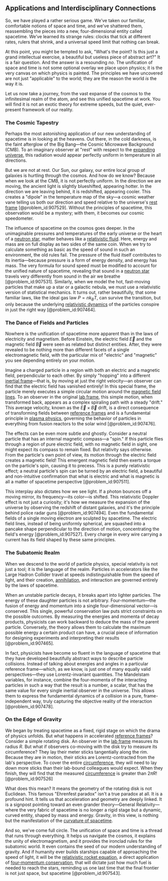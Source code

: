 ## Applications and Interdisciplinary Connections

So, we have played a rather serious game. We’ve taken our familiar, comfortable notions of space and time, and we've shattered them, reassembling the pieces into a new, four-dimensional entity called spacetime. We’ve learned its strange rules: clocks that tick at different rates, rulers that shrink, and a universal speed limit that nothing can break.

At this point, you might be tempted to ask, "What's the point? Is this just a grand intellectual exercise, a beautiful but useless piece of abstract art?" It is a fair question. And the answer is a resounding *no*. The unification of space and time is not some optional overlay we place upon physics; it is the very canvas on which physics is painted. The principles we have uncovered are not just "applicable" to the world; they are the reason the world *is* the way it is.

Let us now take a journey, from the vast expanse of the cosmos to the infinitesimal realm of the atom, and see this unified spacetime at work. You will find it is not an exotic theory for extreme speeds, but the quiet, ever-present framework of our reality.

### The Cosmic Tapestry

Perhaps the most astonishing application of our new understanding of spacetime is in looking at the heavens. Out there, in the cold darkness, is the faint afterglow of the Big Bang—the Cosmic Microwave Background (CMB). To an imaginary observer at "rest" with respect to the [expanding universe](@article_id:160948), this radiation would appear perfectly uniform in temperature in all directions.

But we are not at rest. Our Sun, our galaxy, our entire local group of galaxies is hurtling through the cosmos. And how do we know? Because when we look at the CMB, it is not perfectly uniform. In the direction we are moving, the ancient light is slightly blueshifted, appearing hotter. In the direction we are leaving behind, it is redshifted, appearing cooler. This creates a "dipole" in the temperature map of the sky—a cosmic weather vane telling us both our direction and speed relative to the universe's [rest frame](@article_id:262209) [@problem_id:907529]. Without the principles of spacetime, this observation would be a mystery; with them, it becomes our cosmic speedometer.

The influence of spacetime on the cosmos goes deeper. In the unimaginable pressures and temperatures of the early universe or the heart of a [neutron star](@article_id:146765), matter behaves like a [relativistic fluid](@article_id:182218). Here, energy and mass are on full display as two sides of the same coin. When we try to calculate something as basic as the speed of sound in such an environment, the old rules fail. The pressure of the fluid itself contributes to its inertia—because pressure is a form of energy density, and energy has mass. The very formula for sound speed must be modified to account for the unified nature of spacetime, revealing that sound in a [neutron star](@article_id:146765) travels very differently from sound in the air we breathe [@problem_id:907531]. Similarly, when we model the hot, fast-moving particles that make up a star or a galactic nebula, we must use a relativistic version of statistical mechanics. It turns out, rather beautifully, that some familiar laws, like the ideal gas law $P = nk_BT$, can survive the transition, but only because the underlying [relativistic dynamics](@article_id:263724) of the particles conspire in just the right way [@problem_id:907464].

### The Dance of Fields and Particles

Nowhere is the unification of spacetime more apparent than in the laws of electricity and magnetism. Before Einstein, the electric field $\vec{E}$ and the magnetic field $\vec{B}$ were seen as related but distinct entities. After, they were revealed to be nothing more than different facets of a single electromagnetic field, with the particular mix of "electric" and "magnetic" you see depending entirely on your motion.

Imagine a charged particle in a region with both an electric and a magnetic field, perpendicular to each other. By simply "hopping" into a different [inertial frame](@article_id:275010)—that is, by moving at just the right velocity—an observer can find that the electric field has vanished entirely! In this special frame, the particle merely executes a simple circular motion around the [magnetic field lines](@article_id:267798). To an observer in the original [lab frame](@article_id:180692), this simple motion, when transformed back, appears as a complex spiraling path with a steady "drift." This average velocity, known as the $\vec{E} \times \vec{B}$ drift, is a direct consequence of transforming fields between [reference frames](@article_id:165981) and is a fundamental principle in [plasma physics](@article_id:138657), governing the behavior of particles in everything from fusion reactors to the solar wind [@problem_id:907476].

The effects can be even more subtle and ghostly. Consider a neutral particle that has an internal magnetic compass—a "spin." If this particle flies through a region of pure electric field, with no magnetic field in sight, one might expect its compass to remain fixed. But relativity says otherwise. From the particle's own point of view, its motion through the electric field creates a magnetic field! This emergent magnetic field then exerts a torque on the particle's spin, causing it to precess. This is a purely relativistic effect; a neutral particle's spin can be turned by an electric field, a beautiful and non-intuitive confirmation that what is electric and what is magnetic is all a matter of spacetime perspective [@problem_id:907511].

This interplay also dictates how we see light. If a photon bounces off a moving mirror, its frequency—its color—is shifted. This relativistic Doppler effect is not just a curiosity; it's how we measure the expansion of the universe by observing the redshift of distant galaxies, and it's the principle behind police radar guns [@problem_id:907494]. Even the fundamental fields of a single moving electron are sculpted by spacetime. The electric field lines, instead of being uniformly spherical, are squashed into a pancake shape perpendicular to the direction of motion, concentrating the field's energy [@problem_id:907527]. Every charge in every wire carrying a current has its field shaped by these same principles.

### The Subatomic Realm

When we descend to the world of particle physics, special relativity is not just a tool; it is the language of the realm. Particles in accelerators like the Large Hadron Collider travel at speeds indistinguishable from the speed of light, and their creation, [annihilation](@article_id:158870), and interaction are governed entirely by the laws of spacetime.

When an unstable particle decays, it breaks apart into lighter particles. The energy of these daughter particles is not arbitrary. Four-momentum—the fusion of energy and momentum into a single four-dimensional vector—is conserved. This single, powerful conservation law puts strict constraints on the possible outcomes. By measuring the energies and momenta of decay products, physicists can work backward to deduce the mass of the parent particle. Conversely, the theory allows them to calculate the maximum possible energy a certain product can have, a crucial piece of information for designing experiments and interpreting their results [@problem_id:907465].

In fact, physicists have become so fluent in the language of spacetime that they have developed beautifully abstract ways to describe particle collisions. Instead of talking about energies and angles in a particular reference frame—which, as we know, is just one of many equally valid perspectives—they use Lorentz-invariant quantities. The Mandelstam variables, for instance, combine the four-momenta of the interacting particles in such a way that the result is a number, a scalar, that has the same value for every single inertial observer in the universe. This allows them to express the fundamental dynamics of a collision in a pure, frame-independent way, truly capturing the objective reality of the interaction [@problem_id:907478].

### On the Edge of Gravity

We began by treating spacetime as a fixed, rigid stage on which the drama of physics unfolds. But what happens in accelerated [reference frames](@article_id:165981)? Consider a simple rotating disk. An observer in the [lab frame](@article_id:180692) measures its radius $R$. But what if observers co-moving with the disk try to measure its circumference? They lay their meter sticks tangentially along the rim. Because they are in motion, their sticks are Lorentz-contracted from the lab's perspective. To cover the entire [circumference](@article_id:263108), they will need to lay down more sticks than their lab-bound colleagues would expect. When they finish, they will find that the measured [circumference](@article_id:263108) is greater than $2\pi R$! [@problem_id:907526]

What does this mean? It means the geometry of the rotating disk is not Euclidean. This famous "Ehrenfest paradox" isn't a true paradox at all. It is a profound hint. It tells us that acceleration and geometry are deeply linked. It is a signpost pointing toward an even grander theory—General Relativity—where the very fabric of spacetime is no longer a rigid stage but a dynamic, curved entity, shaped by mass and energy. Gravity, in this view, is nothing but the manifestation of the [curvature of spacetime](@article_id:188986).

And so, we've come full circle. The unification of space and time is a thread that runs through everything. It helps us navigate the cosmos, it explains the unity of electromagnetism, and it provides the ironclad rules for the subatomic world. It even contains the seed of our modern understanding of gravity. And if humanity ever builds starships capable of approaching the speed of light, it will be the [relativistic rocket equation](@article_id:164638), a direct application of [four-momentum conservation](@article_id:199787), that will dictate just how much fuel is needed to reach the stars, reminding us one last time that the final frontier is not just space, but spacetime [@problem_id:907543].